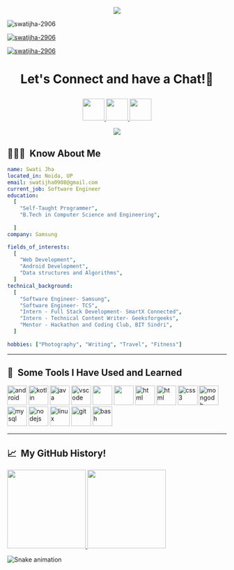 <p align="center">
  <img src="https://capsule-render.vercel.app/api?text=Hello%20Everyone!&animation=fadeIn&type=waving&color=gradient&height=100&fontColor=black"/>
</p>
<p align="left"> <img src="https://komarev.com/ghpvc/?username=swatijha-2906&label=Profile%20views&color=0e75b6&style=flat" alt="swatijha-2906" /> </p>

<p align="left"> <a href="https://github.com/ryo-ma/github-profile-trophy"><img src="https://github-profile-trophy.vercel.app/?username=swatijha-2906" alt="swatijha-2906" /></a> </p>

<p align="left"> <a href="https://twitter.com/this_is_swati_" target="blank"><img src="https://img.shields.io/twitter/follow/this_is_swati_?logo=twitter&style=for-the-badge" alt="swatijha-2906" /></a> </p>
<h1 align="center">

  Let's Connect and have a Chat!💬
</h1>

<p align="center">
<a href="https://www.linkedin.com/in/swati-jha2906/">
  <img height="50" src="https://user-images.githubusercontent.com/46517096/166973395-19676cd8-f8ec-4abf-83ff-da8243505b82.png"/>
</a>
<a href="https://twitter.com/this_is_swati_">
  <img height="50" src="https://user-images.githubusercontent.com/46517096/166974271-91dfa250-d70b-4cb9-8707-f1bda1b708c3.png"/>
</a>
<a href="https://www.instagram.com/this_is_swati_/">
  <img height="50" src="https://user-images.githubusercontent.com/46517096/166974368-9798f39f-1f46-499c-b14e-81f0a3f83a06.png"/>
</a>
</p>
<p align="center">
  <img src= "https://media.giphy.com/media/aEwLTJvYxwo1L09oyP/giphy.gif">
</p>

<h2> 👨🏻‍💻 &nbsp;Know About Me</h2>

```yaml
name: Swati Jha
located_in: Noida, UP
email: swatijha0908@gmail.com
current_job: Software Engineer
education:
  [
    "Self-Taught Programmer",
    "B.Tech in Computer Science and Engineering",
    
  ]
company: Samsung

fields_of_interests:
  [
    "Web Development",
    "Android Development",
    "Data structures and Algorithms",
  ]
technical_background:
  [
    "Software Engineer- Samsung",
    "Software Engineer- TCS",
    "Intern - Full Stack Development- SmartX Connected",
    "Intern - Technical Content Writer- Geeksforgeeks",
    "Mentor - Hackathon and Coding Club, BIT Sindri",
  ]
  
hobbies: ["Photography", "Writing", "Travel", "Fitness"]
```
  
---  
<h2> 🚀 &nbsp;Some Tools I Have Used and Learned</h2>
<p align="left">
<img src="https://cdn.jsdelivr.net/gh/devicons/devicon/icons/android/android-original.svg" alt="android" width="45" height="45"/>
<img src="https://cdn.jsdelivr.net/gh/devicons/devicon/icons/kotlin/kotlin-original.svg" alt="kotlin" width="45" height="45"/>  
<img src="https://cdn.jsdelivr.net/gh/devicons/devicon/icons/java/java-original.svg" alt="java" width="45" height="45"/>
<img src="https://cdn.jsdelivr.net/gh/devicons/devicon/icons/vscode/vscode-original.svg" alt="vscode" width="45" height="45"/>
<img src="https://cdn.jsdelivr.net/gh/devicons/devicon/icons/cplusplus/cplusplus-original.svg" width="45" height="45"/>
<img src="https://cdn.jsdelivr.net/gh/devicons/devicon/icons/javascript/javascript-original.svg" width="45" height="45"/>  
<img src="https://cdn.jsdelivr.net/gh/devicons/devicon/icons/html5/html5-original.svg" alt="html" width="45" height="45"/>
<img src="https://cdn.jsdelivr.net/gh/devicons/devicon/icons/bootstrap/bootstrap-plain.svg" alt="html" width="45" height="45"/> 
<img src="https://cdn.jsdelivr.net/gh/devicons/devicon/icons/css3/css3-original-wordmark.svg" alt="css3" width="45" height="45" />
<img src="https://cdn.jsdelivr.net/gh/devicons/devicon/icons/mongodb/mongodb-original.svg" alt="mongodb" width="45" height="45" />
<img src="https://cdn.jsdelivr.net/gh/devicons/devicon/icons/mysql/mysql-original-wordmark.svg" alt="mysql" width="45" height="45" />
<img src="https://cdn.jsdelivr.net/gh/devicons/devicon/icons/nodejs/nodejs-original-wordmark.svg" alt="nodejs" width="45" height="45" />
<img src="https://cdn.jsdelivr.net/gh/devicons/devicon/icons/linux/linux-original.svg" alt="linux" width="45" height="45"/>       
<img src="https://cdn.jsdelivr.net/gh/devicons/devicon/icons/git/git-original.svg" alt="git" width="45" height="45"/>
<img src="https://cdn.jsdelivr.net/gh/devicons/devicon/icons/bash/bash-original.svg" alt="bash" width="45" height="45"/> 
</p>

---
<h2> 📈 &nbsp;My GitHub History!</h2>
<a href="https://github.com/swatijha-2906">
  <img height="180em" src="https://github-readme-stats.vercel.app/api?username=swatijha-2906&theme=dracula&show_icons=true" />
  <img height="180em" src="https://github-readme-stats.vercel.app/api/top-langs/?username=swatijha-2906&theme=dracula&layout=compact" />
</a>

![Snake animation](https://github.com/swatijha-2906/swatijha-2906/blob/output/github-contribution-grid-snake.gif)
